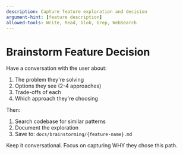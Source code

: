 ```yaml
---
description: Capture feature exploration and decision
argument-hint: [feature description]
allowed-tools: Write, Read, Glob, Grep, WebSearch
---
```


# Brainstorm Feature Decision

Have a conversation with the user about:
1. The problem they're solving
2. Options they see (2-4 approaches)
3. Trade-offs of each
4. Which approach they're choosing

Then:
1. Search codebase for similar patterns
2. Document the exploration
3. Save to: `docs/brainstorming/{feature-name}.md`

Keep it conversational. Focus on capturing WHY they chose this path.